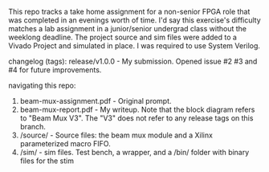 This repo tracks a take home assignment for a non-senior FPGA role that was completed in an evenings worth of time. I'd say this exercise's difficulty matches a lab assignment in a junior/senior undergrad class without the weeklong deadline. 
The project source and sim files were added to a Vivado Project and simulated in place. I was required to use System Verilog. 

changelog (tags):
release/v1.0.0 - My submission. Opened issue #2 #3 and #4 for future improvements.

navigating this repo:
1. beam-mux-assignment.pdf - Original prompt.
2. beam-mux-report.pdf - My writeup. Note that the block diagram refers to "Beam Mux V3". The "V3" does not refer to any release tags on this branch. 
3. /source/ - Source files: the beam mux module and a Xilinx parameterized macro FIFO. 
4. /sim/ - sim files. Test bench, a wrapper, and a /bin/ folder with binary files for the stim
